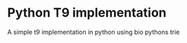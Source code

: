 Python T9 implementation
====================================

A simple t9 implementation in python using bio pythons trie
